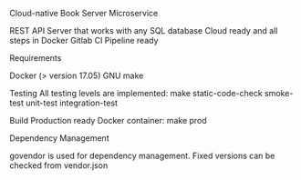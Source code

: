 Cloud-native Book Server Microservice

REST API Server that works with any SQL database
Cloud ready and all steps in Docker
Gitlab CI Pipeline ready


Requirements

Docker (> version 17.05)
GNU make


Testing
All testing levels are implemented:
make static-code-check smoke-test unit-test integration-test

Build
Production ready Docker container:
make prod

Dependency Management


govendor is used for dependency management.
Fixed versions can be checked from vendor.json
